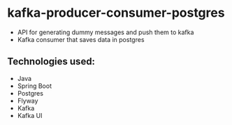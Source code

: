 # kafka-producer-consumer-postgres
- API for generating dummy messages and push them to kafka
- Kafka consumer that saves data in postgres

## Technologies used:
- Java
- Spring Boot
- Postgres
- Flyway
- Kafka
- Kafka UI